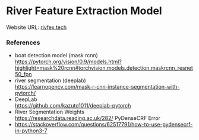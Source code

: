 # River Feature Extraction Model

Website URL: [rivfex.tech](https://rivfex.tech)

### References
- boat detection model (mask rcnn)  
https://pytorch.org/vision/0.9/models.html?highlight=mask%20rcnn#torchvision.models.detection.maskrcnn_resnet50_fpn
- river segmentation (deeplab)  
https://learnopencv.com/mask-r-cnn-instance-segmentation-with-pytorch/
- DeepLab    
https://github.com/kazuto1011/deeplab-pytorch
- River Segmentation Weights  
https://researchdata.reading.ac.uk/282/
PyDenseCRF Error  
- https://stackoverflow.com/questions/62517791/how-to-use-pydensecrf-in-python3-7